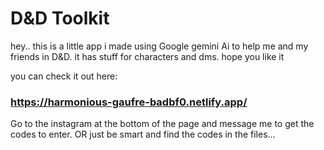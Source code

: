 # D&D Toolkit

hey.. this is a little app i made using Google gemini Ai to help me and my friends in D&D. it has stuff for characters and dms. hope you like it

you can check it out here:
### https://harmonious-gaufre-badbf0.netlify.app/

Go to the instagram at the bottom of the page and message me to get the codes to enter.
OR just be smart and find the codes in the files...
